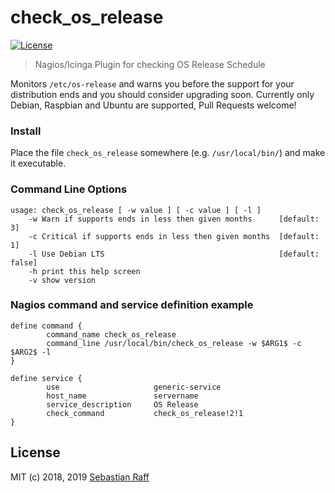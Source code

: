 # check_os_release 

[![License][mit-badge]][mit-url]

> Nagios/Icinga Plugin for checking OS Release Schedule

Monitors `/etc/os-release` and warns you before the support for your distribution ends and you should consider upgrading
soon. Currently only Debian, Raspbian and Ubuntu are supported, Pull Requests welcome!

### Install

Place the file `check_os_release` somewhere (e.g. `/usr/local/bin/`) and make it executable.


### Command Line Options

```
usage: check_os_release [ -w value ] [ -c value ] [ -l ]
    -w Warn if supports ends in less then given months      [default: 3]
    -c Critical if supports ends in less then given months  [default: 1]
    -l Use Debian LTS                                       [default: false]
    -h print this help screen
    -v show version
```


### Nagios command and service definition example

```
define command {
        command_name check_os_release
        command_line /usr/local/bin/check_os_release -w $ARG1$ -c $ARG2$ -l
}

define service {
        use                     generic-service
        host_name               servername
        service_description     OS Release
        check_command           check_os_release!2!1
}

```

## License

MIT (c) 2018, 2019 [Sebastian Raff](https://github.com/hobbyquaker)

[mit-badge]: https://img.shields.io/badge/License-MIT-blue.svg?style=flat
[mit-url]: LICENSE
